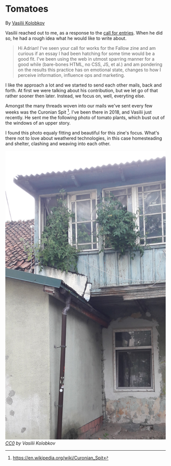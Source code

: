 # Tomatoes
By [Vasilii Kolobkov](https://orangeshoelaces.net/)

Vasilii reached out to me, as a response to the [call for entries](notes/call-fallow-zine-1.md). When he did so, he had a rough idea what he would like to write about.

> Hi Adrian!  I've seen your call for works for the Fallow zine and am
curious if an essay I had been hatching for some time would be a good
fit. I've been using the web in utmost sparring manner for a good while
(bare-bones HTML, no CSS, JS, et al.) and am pondering on the results
this practice has on emotional state, changes to how I perceive
information, influence ops and marketing.

I like the approach a lot and we started to send each other mails, back and forth. At first we were talking about his contribution, but we let go of that rather sooner then later. Instead, we focus on, well, everyting else.

Amongst the many threads woven into our mails we've sent every few weeks was the Curonian Spit [^1]. I've been there in 2018, and Vasilii just recently. He sent me the following photo of tomato plants, which bust out of the windows of an upper story.

I found this photo equaly fitting and beautiful for this zine's focus. What's there not to love about weathered technologies, in this case homesteading and shelter, clashing and weaving into each other. 

![IMG_20220731_174247_s](fp1/8_Tomatoes/IMG_20220731_174247_s.jpg)
*[CC0](https://creativecommons.org/publicdomain/zero/1.0/legalcode) by Vasilii Kolobkov*

[^1]: https://en.wikipedia.org/wiki/Curonian_Spit